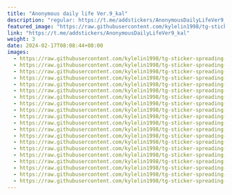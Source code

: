 ```yaml
---
title: "Anonymous daily life Ver.9_kal"
description: "regular: https://t.me/addstickers/AnonymousDailyLifeVer9_kal"
featured_image: "https://raw.githubusercontent.com/kylelin1998/tg-sticker-spreading-worldwide-images/main/img/1d656350-6175-47a9-8655-6cab2bad4e50.jpg"
link: "https://t.me/addstickers/AnonymousDailyLifeVer9_kal"
weight: 3
date: 2024-02-17T08:08:44+08:00
images:
  - https://raw.githubusercontent.com/kylelin1998/tg-sticker-spreading-worldwide-images/main/img/1d656350-6175-47a9-8655-6cab2bad4e50.jpg
  - https://raw.githubusercontent.com/kylelin1998/tg-sticker-spreading-worldwide-images/main/img/ed49523b-26a7-493b-a812-bd1482ef7872.jpg
  - https://raw.githubusercontent.com/kylelin1998/tg-sticker-spreading-worldwide-images/main/img/86417000-22a0-4ddb-a7ed-fe26afb02ada.jpg
  - https://raw.githubusercontent.com/kylelin1998/tg-sticker-spreading-worldwide-images/main/img/73ec5543-8d25-4e7c-91af-16f457644b71.jpg
  - https://raw.githubusercontent.com/kylelin1998/tg-sticker-spreading-worldwide-images/main/img/dcc58320-359b-404e-bf30-26ccf2b6537a.jpg
  - https://raw.githubusercontent.com/kylelin1998/tg-sticker-spreading-worldwide-images/main/img/9d0a01be-4206-4df9-a1a1-32bd58cf8508.jpg
  - https://raw.githubusercontent.com/kylelin1998/tg-sticker-spreading-worldwide-images/main/img/a3e64927-d540-4caf-adfd-8922a67e0aa6.jpg
  - https://raw.githubusercontent.com/kylelin1998/tg-sticker-spreading-worldwide-images/main/img/e0357572-2439-461b-bb24-e4d5cae483ea.jpg
  - https://raw.githubusercontent.com/kylelin1998/tg-sticker-spreading-worldwide-images/main/img/1a11927e-c6d2-4a69-a4b6-273ecf2cd8d4.jpg
  - https://raw.githubusercontent.com/kylelin1998/tg-sticker-spreading-worldwide-images/main/img/7ee9032e-4b36-4262-b827-6ebeac685fe2.jpg
  - https://raw.githubusercontent.com/kylelin1998/tg-sticker-spreading-worldwide-images/main/img/42da4f82-0b96-4c31-b7c0-1d9df0e61ebb.jpg
  - https://raw.githubusercontent.com/kylelin1998/tg-sticker-spreading-worldwide-images/main/img/b8ecd3de-ec1c-49cb-99b3-125194f88c99.jpg
  - https://raw.githubusercontent.com/kylelin1998/tg-sticker-spreading-worldwide-images/main/img/550d1109-eecc-468c-b2a3-00ea1b8f45ac.jpg
  - https://raw.githubusercontent.com/kylelin1998/tg-sticker-spreading-worldwide-images/main/img/ac05e2a4-9999-4643-8cdf-dc59a55e8796.jpg
  - https://raw.githubusercontent.com/kylelin1998/tg-sticker-spreading-worldwide-images/main/img/d6bebf0c-de3f-4e5d-a002-760561a9b393.jpg
  - https://raw.githubusercontent.com/kylelin1998/tg-sticker-spreading-worldwide-images/main/img/69dc1025-661c-4c67-86f2-f60c0930bc86.jpg
  - https://raw.githubusercontent.com/kylelin1998/tg-sticker-spreading-worldwide-images/main/img/747792e8-d33f-428b-b06a-f694283597d7.jpg
  - https://raw.githubusercontent.com/kylelin1998/tg-sticker-spreading-worldwide-images/main/img/bd2d1f83-a0c8-43a5-abf5-0a17bc63a373.jpg
  - https://raw.githubusercontent.com/kylelin1998/tg-sticker-spreading-worldwide-images/main/img/a6de8f63-c877-431e-9a0c-481e7fab1ff2.jpg
  - https://raw.githubusercontent.com/kylelin1998/tg-sticker-spreading-worldwide-images/main/img/82384a85-598f-427d-8bd6-bbde9960a42e.jpg
---
```

